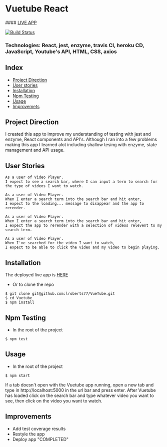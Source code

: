 # Vuetube React
#### [LIVE APP](https://vuetube-react.herokuapp.com/)

[![Build Status](https://travis-ci.org/lroberts77/VueTube.svg?branch=master)](https://travis-ci.org/lroberts77/VueTube)

### Technologies: React, jest, enzyme, travis CI, heroku CD, JavaScript, Youtube's API, HTML, CSS, axios

## Index
* [Project Direction](#Project)
* [User stories](#user-stories)
* [Installation](#Install)
* [Npm Testing](#Npmtest)
* [Usage](#Usage)
* [Improvemets](#Improvements)

## <a name="Project">Project Direction</a>
I created this app to improve my understanding of testing with jest and enzyme, React components and API's. Although I ran into a few problems making this app I learned alot including shallow tesing with enzyme, state management and API usage.

## <a name="user-stories">User Stories</a>

```
As a user of Video Player.
I expect to see a search bar, where I can input a term to search for the type of videos I want to watch.
```

```
As a user of Video Player.
When I enter a search term into the search bar and hit enter,
I expect to the loading... message to disappear and the app to rerender.
```

```
As a user of Video Player. 
When I enter a search term into the search bar and hit enter,
I expect the app to rerender with a selection of videos relevent to my search term.
```

```
As a user of Video Player. 
When I've searched for the video I want to watch,
I expect to be able to click the video and my video to begin playing.
```

## <a name="Install">Installation</a>
The deployed live app is [HERE](https://vuetube-react.herokuapp.com/)

* Or to clone the repo
```shell
$ git clone git@github.com:lroberts77/VueTube.git
$ cd Vuetube
$ npm install
```

## <a name="Npmtest">Npm Testing</a>
* In the root of the project
```shell
$ npm test
```

## <a name="Usage">Usage</a>
* In the root of the project
```shell
$ npm start
```
If a tab doesn't open with the Vuetube app running, open a new tab and type in http://localhost:5000 in the url bar and press enter. After Vuetube has loaded click on the search bar and type whatever video you want to see, then click on the video you want to watch.


## <a name="Improvements">Improvements</a>
* Add test coverage results
* Restyle the app
* Deploy app "COMPLETED"